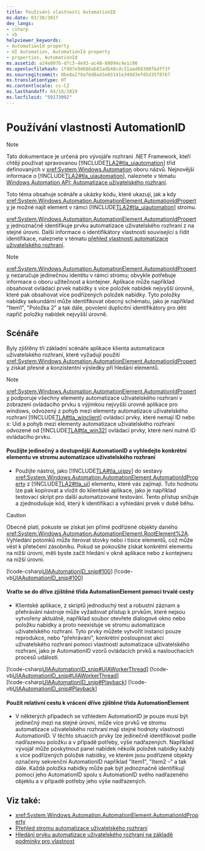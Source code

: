 ```yaml
---
title: Používání vlastnosti AutomationID
ms.date: 03/30/2017
dev_langs:
- csharp
- vb
helpviewer_keywords:
- AutomationId property
- UI Automation, AutomationId property
- properties, AutomationId
ms.assetid: a24e807b-d7c3-4e93-ac48-80094c4e1c90
ms.openlocfilehash: 1f487e9d686ab82adb40cdc31aad68390fbdff3f
ms.sourcegitcommit: 0be8a279af6d8a43e03141e349d3efd5d35f8767
ms.translationtype: HT
ms.contentlocale: cs-CZ
ms.lasthandoff: 04/18/2019
ms.locfileid: "59173092"
---
```

# <a name="use-the-automationid-property"></a>Používání vlastnosti AutomationID
> [!NOTE]
>  Tato dokumentace je určená pro vývojáře rozhraní .NET Framework, kteří chtějí používat spravovanou [!INCLUDE[TLA2#tla_uiautomation](../../../includes/tla2sharptla-uiautomation-md.md)] tříd definovaných v <xref:System.Windows.Automation> oboru názvů. Nejnovější informace o [!INCLUDE[TLA2#tla_uiautomation](../../../includes/tla2sharptla-uiautomation-md.md)], naleznete v tématu [Windows Automation API: Automatizace uživatelského rozhraní](https://go.microsoft.com/fwlink/?LinkID=156746).  
  
 Toto téma obsahuje scénáře a ukázky kódu, které ukazují, jak a kdy <xref:System.Windows.Automation.AutomationElement.AutomationIdProperty> je možné najít element v rámci [!INCLUDE[TLA2#tla_uiautomation](../../../includes/tla2sharptla-uiautomation-md.md)] stromu.  
  
 <xref:System.Windows.Automation.AutomationElement.AutomationIdProperty> jednoznačně identifikuje prvku automatizace uživatelského rozhraní z na stejné úrovni. Další informace o identifikátory vlastnosti související s řídit identifikace, naleznete v tématu [přehled vlastností automatizace uživatelského rozhraní](../../../docs/framework/ui-automation/ui-automation-properties-overview.md).  
  
> [!NOTE]
>  <xref:System.Windows.Automation.AutomationElement.AutomationIdProperty> nezaručuje jedinečnou identitu v rámci stromu; obvykle potřebuje informace o oboru užitečnost a kontejner. Aplikace může například obsahovat ovládací prvek nabídky s více položek nabídek nejvyšší úrovně, které pak obsahovat více podřízených položek nabídky. Tyto položky nabídky sekundární může identifikovat obecný schématu, jako je například "Item1", "Položka 2" a tak dále, povolení duplicitní identifikátory pro děti napříč položky nabídek nejvyšší úrovně.  
  
## <a name="scenarios"></a>Scénáře  
 Byly zjištěny tři základní scénáře aplikace klienta automatizace uživatelského rozhraní, které vyžadují použití <xref:System.Windows.Automation.AutomationElement.AutomationIdProperty> získat přesné a konzistentní výsledky při hledání elementů.  
  
> [!NOTE]
>  <xref:System.Windows.Automation.AutomationElement.AutomationIdProperty> podporuje všechny elementy automatizace uživatelského rozhraní v zobrazení ovládacího prvku s výjimkou nejvyšší úrovně aplikace pro windows, odvozený z pohyb mezi elementy automatizace uživatelského rozhraní [!INCLUDE[TLA#tla_winclient](../../../includes/tlasharptla-winclient-md.md)] ovládací prvky, které nemají ID nebo x: Uid a pohyb mezi elementy automatizace uživatelského rozhraní odvozené od [!INCLUDE[TLA#tla_win32](../../../includes/tlasharptla-win32-md.md)] ovládací prvky, které není nutné ID ovládacího prvku.  
  
#### <a name="use-a-unique-and-discoverable-automationid-to-locate-a-specific-element-in-the-ui-automation-tree"></a>Použijte jedinečný a dostupnější AutomationID a vyhledejte konkrétní elementu ve stromu automatizace uživatelského rozhraní  
  
-   Použijte nástroj, jako [!INCLUDE[TLA#tla_uispy](../../../includes/tlasharptla-uispy-md.md)] do sestavy <xref:System.Windows.Automation.AutomationElement.AutomationIdProperty> z [!INCLUDE[TLA2#tla_ui](../../../includes/tla2sharptla-ui-md.md)] elementu, které vás zajímají. Tuto hodnotu lze pak kopírovat a vložit do klientské aplikace, jako je například testovací skript pro další automatizované testování. Tento přístup snižuje a zjednodušuje kód, který k identifikaci a vyhledání prvek v době běhu.  
  
> [!CAUTION]
>  Obecně platí, pokuste se získat jen přímé podřízené objekty daného <xref:System.Windows.Automation.AutomationElement.RootElement%2A>. Vyhledání potomků může iterovat stovky nebo i tisíce elementů, což může vést k přetečení zásobníku. Pokud se pokoušíte získat konkrétní elementu na nižší úrovni, měli byste začít hledání v okně aplikace nebo z kontejneru na nižší úrovni.  
  
 [!code-csharp[UIAAutomationID_snip#100](../../../samples/snippets/csharp/VS_Snippets_Wpf/UIAAutomationID_snip/CSharp/FindByAutomationID.xaml.cs#100)]
 [!code-vb[UIAAutomationID_snip#100](../../../samples/snippets/visualbasic/VS_Snippets_Wpf/UIAAutomationID_snip/VisualBasic/FindByAutomationID.xaml.vb#100)]  
  
#### <a name="use-a-persistent-path-to-return-to-a-previously-identified-automationelement"></a>Vraťte se do dříve zjištěné třída AutomationElement pomocí trvalé cesty  
  
-   Klientské aplikace, z skriptů jednoduchý test a robustní záznam a přehrávání nástroje může vyžadovat přístup k prvkům, které nejsou vytvořeny aktuálně, například soubor otevřete dialogové okno nebo položku nabídky a proto neexistuje ve stromu automatizace uživatelského rozhraní. Tyto prvky můžete vytvořit instanci pouze reprodukce, nebo "přehrávání", konkrétní posloupnost akcí uživatelského rozhraní pomocí vlastnosti automatizace uživatelského rozhraní, jako je AutomationID vzorů ovládacích prvků a naslouchacích procesů událostí.
  
 [!code-csharp[UIAAutomationID_snip#UIAWorkerThread](../../../samples/snippets/csharp/VS_Snippets_Wpf/UIAAutomationID_snip/CSharp/FindByAutomationID.xaml.cs#uiaworkerthread)]
 [!code-vb[UIAAutomationID_snip#UIAWorkerThread](../../../samples/snippets/visualbasic/VS_Snippets_Wpf/UIAAutomationID_snip/VisualBasic/FindByAutomationID.xaml.vb#uiaworkerthread)]  
[!code-csharp[UIAAutomationID_snip#Playback](../../../samples/snippets/csharp/VS_Snippets_Wpf/UIAAutomationID_snip/CSharp/FindByAutomationID.xaml.cs#playback)]
[!code-vb[UIAAutomationID_snip#Playback](../../../samples/snippets/visualbasic/VS_Snippets_Wpf/UIAAutomationID_snip/VisualBasic/FindByAutomationID.xaml.vb#playback)]  
  
#### <a name="use-a-relative-path-to-return-to-a-previously-identified-automationelement"></a>Použít relativní cestu k vrácení dříve zjištěné třída AutomationElement  
  
-   V některých případech se vzhledem AutomationID je pouze musí být jedinečný mezi na stejné úrovni, může více prvků ve stromu automatizace uživatelského rozhraní mají stejné hodnoty vlastnosti AutomationID. V těchto situacích prvky lze jedinečně identifikovat podle nadřazenou položku a v případě potřeby, výše nadřazených. Například vývojář může poskytnout panel nabídek několik položek nabídky každý s více podřízených položek nabídky, ve kterém jsou podřízené objekty označeny sekvenční AutomationID například "Item1", "Item2 –" a tak dále. Každá položka nabídky může pak být jednoznačně identifikují pomocí jeho AutomationID spolu s AutomationID svého nadřazeného objektu a v případě potřeby jeho výše nadřazených.  
  
## <a name="see-also"></a>Viz také:

- <xref:System.Windows.Automation.AutomationElement.AutomationIdProperty>
- [Přehled stromu automatizace uživatelského rozhraní](../../../docs/framework/ui-automation/ui-automation-tree-overview.md)
- [Hledání prvku automatizace uživatelského rozhraní na základě podmínky pro vlastnost](../../../docs/framework/ui-automation/find-a-ui-automation-element-based-on-a-property-condition.md)
